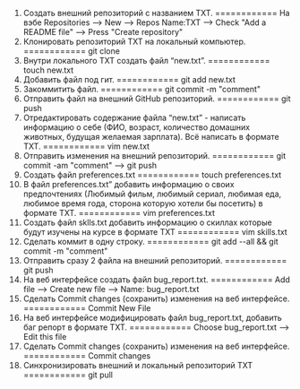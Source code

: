  1. Создать внешний репозиторий c названием TXT. ============ На вэбе Repositories --> New --> Repos Name:TXT --> Check "Add a README file" --> Press "Create repository"
 2. Клонировать репозиторий TXT на локальный компьютер. ============ git clone <HTTPS repo>
 3. Внутри локального TXT создать файл “new.txt”. ============ touch new.txt
 4. Добавить файл под гит. ============ git add new.txt
 5. Закоммитить файл. ============ git commit -m "comment"
 6. Отправить файл на внешний GitHub репозиторий. ============ git push
 7. Отредактировать содержание файла “new.txt” - написать информацию о себе (ФИО, возраст, количество домашних животных, будущая желаемая зарплата). Всё написать в формате TXT. ============ vim new.txt
 8. Отправить изменения на внешний репозиторий. ============ git commit -am "comment" --> git push
 9. Создать файл preferences.txt ============ touch preferences.txt
 10. В файл preferences.txt” добавить информацию о своих предпочтениях (Любимый фильм, любимый сериал, любимая еда, любимое время года, сторона которую хотели бы посетить) в формате TXT. ============ vim preferences.txt
 11. Создать файл sklls.txt добавить информацию о скиллах которые будут изучены на курсе в формате TXT ============ vim skills.txt
 12. Сделать коммит в одну строку. ============ git add --all && git commit -m "comment"
 13. Отправить сразу 2 файла на внешний репозиторий. ============ git push
 14. На веб интерфейсе создать файл bug_report.txt. ============ Add file --> Create new file --> Name: bug_report.txt
 15. Сделать Commit changes (сохранить) изменения на веб интерфейсе. ============ Commit New File
 16. На веб интерфейсе модифицировать файл bug_report.txt, добавить баг репорт в формате TXT. ============ Choose bug_report.txt --> Edit this file
 17. Сделать Commit changes (сохранить) изменения на веб интерфейсе. ============ Commit changes
 18. Синхронизировать внешний и локальный репозиторий TXT ============ git pull
